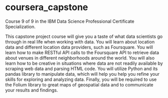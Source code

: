 # coursera_capstone
Course 9 of 9 in the IBM Data Science Professional Certificate Specialization.

This capstone project course will give you a taste of what data scientists go through in real life when working with data. You will learn about location data and different location data providers, such as Foursquare. You will learn how to make RESTful API calls to the Foursquare API to retrieve data about venues in different neighborhoods around the world. You will also learn how to be creative in situations where data are not readily available by scraping web data and parsing HTML code. You will utilize Python and its pandas library to manipulate data, which will help you help you refine your skills for exploring and analyzing data. Finally, you will be required to use the Folium library to great maps of geospatial data and to communicate your results and findings.
